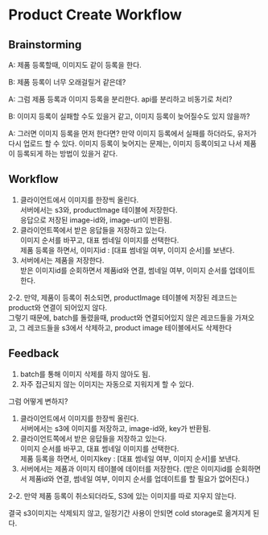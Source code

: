 # Product Create Workflow

## Brainstorming

A: 제품 등록할때, 이미지도 같이 등록을 한다.

B: 제품 등록이 너무 오래걸릴거 같은데?

A: 그럼 제품 등록과 이미지 등록을 분리한다.  api를 분리하고 비동기로 처리?

B: 이미지 등록이 실패할 수도 있을거 같고, 이미지 등록이 늦어질수도 있지 않을까?

A: 그러면 이미지 등록을 먼저 한다면? 만약 이미지 등록에서 실패를 하더라도, 유저가 다시 업로드 할 수 있다. 이미지 등록이 늦어지는 문제는, 이미지 등록이되고 나서 제품이 등록되게 하는 방법이 있을거 같다.



## Workflow

1. 클라이언트에서 이미지를 한장씩 올린다. \
   서버에서는 s3와, productImage 테이블에 저장한다. \
   응답으로 저장된 image-id와, image-url이 반환됨.
2. 클라이언트쪽에서 받은 응답들을 저장하고 있는다.\
   이미지 순서를 바꾸고, 대표 썸네일 이미지를 선택한다.\
   제품 등록을 하면서, 이미지id : \[대표 썸네일 여부, 이미지 순서]를 보낸다.
3. 서버에서는 제품을 저장한다.\
   받은 이미지id를 순회하면서 제품id와 연결, 썸네일 여부, 이미지 순서를 업데이트 한다.

2-2. 만약, 제품이 등록이 취소되면, productImage 테이블에 저장된 레코드는 product와 연결이 되어있지 않다. \
그렇기 때문에, batch를 돌렸을때, product와 연결되어있지 않은 레코드들을 가져오고, 그 레코드들을 s3에서 삭제하고, product image 테이블에서도 삭제한다



## Feedback

1. batch를 통해 이미지 삭제를 하지 않아도 됨.
2. 자주 접근되지 않는 이미지는 자동으로 지워지게 할 수 있다.

그럼 어떻게 변하지?

1. 클라이언트에서 이미지를 한장씩 올린다. \
   서버에서는 s3에 이미지를 저장하고, image-id와, key가 반환됨.
2. 클라이언트쪽에서 받은 응답들을 저장하고 있는다.\
   이미지 순서를 바꾸고, 대표 썸네일 이미지를 선택한다.\
   제품 등록을 하면서, 이미지key : \[대표 썸네일 여부, 이미지 순서]를 보낸다.
3. 서버에서는 제품과 이미지 테이블에 데이터를 저장한다. (받은 이미지id를 순회하면서 제품id와 연결, 썸네일 여부, 이미지 순서를 업데이트를 할 필요가 없어진다.)

2-2. 만약 제품 등록이 취소되더라도, S3에 있는 이미지를 따로 지우지 않는다.

결국 s3이미지는 삭제되지 않고, 일정기간 사용이 안되면 cold storage로 옮겨지게 된다.

